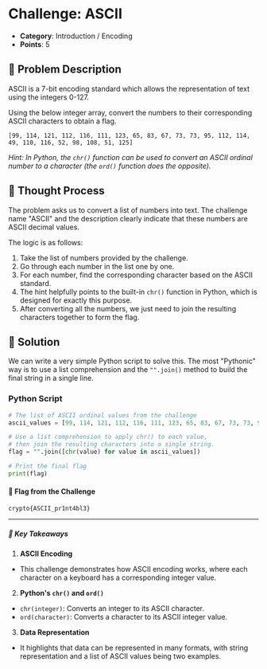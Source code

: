 # Challenge: ASCII

- **Category**: Introduction / Encoding
- **Points**: 5

## 📖 Problem Description

ASCII is a 7-bit encoding standard which allows the representation of text using the integers 0-127.

Using the below integer array, convert the numbers to their corresponding ASCII characters to obtain a flag.

`[99, 114, 121, 112, 116, 111, 123, 65, 83, 67, 73, 73, 95, 112, 114, 49, 110, 116, 52, 98, 108, 51, 125]`

*Hint: In Python, the `chr()` function can be used to convert an ASCII ordinal number to a character (the `ord()` function does the opposite).*

## 🤔 Thought Process

The problem asks us to convert a list of numbers into text. The challenge name "ASCII" and the description clearly indicate that these numbers are ASCII decimal values.

The logic is as follows:
1.  Take the list of numbers provided by the challenge.
2.  Go through each number in the list one by one.
3.  For each number, find the corresponding character based on the ASCII standard.
4.  The hint helpfully points to the built-in `chr()` function in Python, which is designed for exactly this purpose.
5.  After converting all the numbers, we just need to join the resulting characters together to form the flag.

## 🐍 Solution

We can write a very simple Python script to solve this. The most "Pythonic" way is to use a list comprehension and the `"".join()` method to build the final string in a single line.

### Python Script

```python
# The list of ASCII ordinal values from the challenge
ascii_values = [99, 114, 121, 112, 116, 111, 123, 65, 83, 67, 73, 73, 95, 112, 114, 49, 110, 116, 52, 98, 108, 51, 125]

# Use a list comprehension to apply chr() to each value,
# then join the resulting characters into a single string.
flag = "".join([chr(value) for value in ascii_values])

# Print the final flag
print(flag)  
 ```

#### 🎯 Flag from the Challenge

      
    crypto{ASCII_pr1nt4bl3}


---

##### 🧠 Key Takeaways

 1. **ASCII Encoding**
- This challenge demonstrates how ASCII encoding works, where each character on a keyboard has a corresponding integer value.

 2. **Python's `chr()` and `ord()`**
- `chr(integer)`: Converts an integer to its ASCII character.
- `ord(character)`: Converts a character to its ASCII integer value.

 3. **Data Representation**
- It highlights that data can be represented in many formats, with string representation and a list of ASCII values being two examples.
